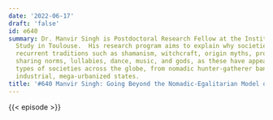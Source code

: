 ```yaml
---
date: '2022-06-17'
draft: 'false'
id: e640
summary: Dr. Manvir Singh is Postdoctoral Research Fellow at the Institute of Advanced
  Study in Toulouse.  His research program aims to explain why societies develop complex,
  recurrent traditions such as shamanism, witchcraft, origin myths, property rights,
  sharing norms, lullabies, dance, music, and gods, as these have appeared in all
  types of societies across the globe, from nomadic hunter-gatherer bands to complex,
  industrial, mega-urbanized states.
title: '#640 Manvir Singh: Going Beyond the Nomadic-Egalitarian Model of Hunter-Gatherers'
---
```

{{< episode >}}

